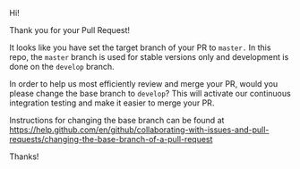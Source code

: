 Hi!

Thank you for your Pull Request!

It looks like you have set the target branch of your PR to `master.`
In this repo, the `master` branch is used for stable versions only and
development is done on the `develop` branch.

In order to help us most efficiently review and merge your PR, would you
please change the base branch to `develop`? This will activate our
continuous integration testing and make it easier to merge your PR.

Instructions for changing the base branch can be found at
https://help.github.com/en/github/collaborating-with-issues-and-pull-requests/changing-the-base-branch-of-a-pull-request

Thanks!
